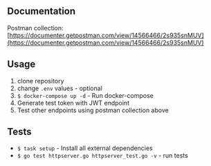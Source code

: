 ## Documentation

Postman collection: [https://documenter.getpostman.com/view/14566466/2s935snMUV](https://documenter.getpostman.com/view/14566466/2s935snMUV)

## Usage

1. clone repository
2. change `.env` values - optional
3. `$ docker-compose up -d` - Run docker-compose
4. Generate test token with JWT endpoint
5. Test other endpoints using postman collection above

## Tests

- `$ task setup` - Install all external dependencies
- `$ go test httpserver.go httpserver_test.go -v` - run tests
